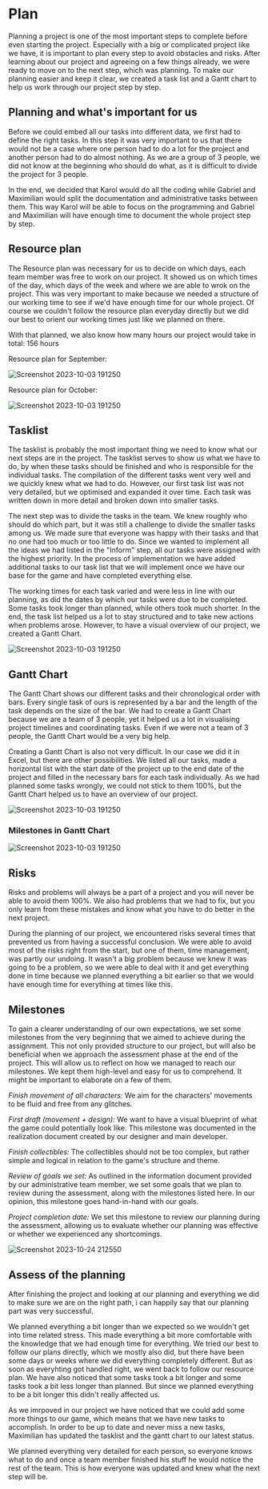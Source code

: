 # Plan
Planning a project is one of the most important steps to complete before even starting the project. Especially with a big or complicated project like we have, it is important to plan every step to avoid obstacles and risks.
After learning about our project and agreeing on a few things already, we were ready to move on to the next step, which was planning. To make our planning easier and keep it clear, we created a task list and a Gantt chart to help us work through our project step by step.

## Planning and what's important for us
Before we could embed all our tasks into different data, we first had to define the right tasks. In this step it was very important to us that there would not be a case where one person had to do a lot for the project and another person had to do almost nothing. As we are a group of 3 people, we did not know at the beginning who should do what, as it is difficult to divide the project for 3 people. 

In the end, we decided that Karol would do all the coding while Gabriel and Maximilian would split the documentation and administrative tasks between them. This way Karol will be able to focus on the programming and Gabriel and Maximilian will have enough time to document the whole project step by step.

## Resource plan 

The Resource plan was necessary for us to decide on which days, each team member was free to work on our project.
It showed us on which times of the day, which days of the week and where we are able to wrok on the project. This was very important to make because we needed a structure of our working time to see if we'd have enough time for our whole project.
Of course we couldn't follow the resource plan everyday directly but we did our best to orient our working times just like we planned on there.

With that planned, we also know how many hours our project would take in total: 156 hours


Resource plan for September:

![Screenshot 2023-10-03 191250](https://github.com/Maximilian-Noethe/m413_ap23a_FNAP/blob/main/01_documentation/p-lan/ressource%20plan.png)

Resource plan for October:

![Screenshot 2023-10-03 191250](https://github.com/Maximilian-Noethe/m413_ap23a_FNAP/blob/main/01_documentation/p-lan/ressource%20plan_oct.png)

## Tasklist
The tasklist is probably the most important thing we need to know what our next steps are in the project. The tasklist serves to show us what we have to do, by when these tasks should be finished and who is responsible for the individual tasks.
The compilation of the different tasks went very well and we quickly knew what we had to do. However, our first task list was not very detailed, but we optimised and expanded it over time. Each task was written down in more detail and broken down into smaller tasks.

The next step was to divide the tasks in the team. We knew roughly who should do which part, but it was still a challenge to divide the smaller tasks among us. We made sure that everyone was happy with their tasks and that no one had too much or too little to do. 
Since we wanted to implement all the ideas we had listed in the "Inform" step, all our tasks were assigned with the highest priority. In the process of implementation we have added additional tasks to our task list that we will implement once we have our base for the game and have completed everything else.

The working times for each task varied and were less in line with our planning, as did the dates by which our tasks were due to be completed. Some tasks took longer than planned, while others took much shorter. 
In the end, the task list helped us a lot to stay structured and to take new actions when problems arose. However, to have a visual overview of our project, we created a Gantt Chart.

![Screenshot 2023-10-03 191250](https://github.com/Maximilian-Noethe/m413_ap23a_FNAP/blob/main/01_documentation/p-lan/tasklist.png)


## Gantt Chart
The Gantt Chart shows our different tasks and their chronological order with bars. Every single task of ours is represented by a bar and the length of the task depends on the size of the bar. We had to create a Gantt Chart because we are a team of 3 people, yet it helped us a lot in visualising project timelines and coordinating tasks. Even if we were not a team of 3 people, the Gantt Chart would be a very big help.

Creating a Gantt Chart is also not very difficult. In our case we did it in Excel, but there are other possibilities. We listed all our tasks, made a horizontal list with the start date of the project up to the end date of the project and filled in the necessary bars for each task individually.
As we had planned some tasks wrongly, we could not stick to them 100%, but the Gantt Chart helped us to have an overview of our project.


![Screenshot 2023-10-03 191250](https://github.com/Maximilian-Noethe/m413_ap23a_FNAP/blob/main/01_documentation/p-lan/Gantt%20Chart.png)

### Milestones in Gantt Chart
![Screenshot 2023-10-03 191250](https://github.com/Maximilian-Noethe/m413_ap23a_FNAP/blob/main/01_documentation/p-lan/Milestones.png)


## Risks
Risks and problems will always be a part of a project and you will never be able to avoid them 100%. We also had problems that we had to fix, but you only learn from these mistakes and know what you have to do better in the next project.

During the planning of our project, we encountered risks several times that prevented us from having a successful conclusion. We were able to avoid most of the risks right from the start, but one of them, time management, was partly our undoing. It wasn't a big problem because we knew it was going to be a problem, so we were able to deal with it and get everything done in time because we planned everything a bit earlier so that we would have enough time for everything at times like this.

## Milestones
To gain a clearer understanding of our own expectations, we set some milestones from the very beginning that we aimed to achieve during the assignment. This not only provided structure to our project, but will also be beneficial when we approach the assessment phase at the end of the project. This will allow us to reflect on how we managed to reach our milestones. We kept them high-level and easy for us to comprehend. It might be important to elaborate on a few of them.

*Finish movement of all characters:* We aim for the characters' movements to be fluid and free from any glitches.

*First draft (movement + design):* We want to have a visual blueprint of what the game could potentially look like. This milestone was documented in the realization document created by our designer and main developer.

*Finish collectibles:* The collectibles should not be too complex, but rather simple and logical in relation to the game's structure and theme.

*Review of goals we set:* As outlined in the information document provided by our administrative team member, we set some goals that we plan to review during the assessment, along with the milestones listed here. In our opinion, this milestone goes hand-in-hand with our goals.

*Project completion date:* We set this milestone to review our planning during the assessment, allowing us to evaluate whether our planning was effective or whether we experienced any shortcomings.

![Screenshot 2023-10-24 212550](https://github.com/Maximilian-Noethe/m413_ap23a_FNAP/assets/142780256/d099b2b0-519b-4513-89a8-55b4c384359e)

## Assess of the planning
After finishing the project and looking at our planning and everything we did to make sure we are on the right path, i can happily say that our planning part was very successful.

We planned everything a bit longer than we expected so we wouldn't get into time related stress. This made everything a bit more comfortable with the knowledge that we had enough time for everything. We tried our best to follow our plans directly, which we mostly also did, but there have been some days or weeks where we did everything completely different. But as soon as everyhting got handled right, we went back to follow our resource plan. We have also noticed that some tasks took a bit longer and some tasks took a bit less longer than planned. But since we planned everything to be a bit longer this didn't really affected us.

As we imrpoved in our project we have noticed that we could add some more things to our game, which means that we have new tasks to accomplish. In order to be up to date and never miss a new tasks, Maximilian has updated the tasklist and the gantt chart to our latest status.

We planned everything very detailed for each person, so everyone knows what to do and once a team member finished his stuff he would notice the rest of the team. This is how everyone was updated and knew what the next step will be.
